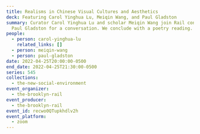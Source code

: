 ```yaml
---
title: Realisms in Chinese Visual Cultures and Aesthetics
deck: Featuring Carol Yinghua Lu, Meiqin Wang, and Paul Gladston
summary: Curator Carol Yinghua Lu and scholar Meiqin Wang join Rail contributor
  Paul Gladston for a conversation. We conclude with a poetry reading.
people:
  - person: carol-yinghua-lu
    related_links: []
  - person: meiqin-wang
  - person: paul-gladston
date: 2022-04-25T20:00:00-0500
end_date: 2022-04-25T21:30:00-0500
series: 545
collections:
  - the-new-social-environment
event_organizer:
  - the-brooklyn-rail
event_producer:
  - the-brooklyn-rail
event_id: recwo0QTupkhdlv2h
event_platform:
  - zoom
---
```

